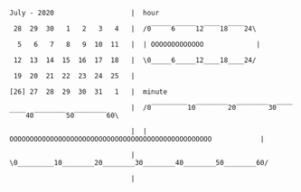 ``July - 2020                   |  hour``

`` 28  29  30   1   2   3   4   |  /0‾‾‾‾‾6‾‾‾‾‾12‾‾‾‾18‾‾‾‾24\ ``

``  5   6   7   8   9  10  11   |  | OOOOOOOOOOOOO             |``

`` 12  13  14  15  16  17  18   |  \0_____6_____12____18____24/``

`` 19  20  21  22  23  24  25   |  ``

``[26] 27  28  29  30  31   1   |  minute``

``                              |  /0‾‾‾‾‾‾‾‾‾10‾‾‾‾‾‾‾‾20‾‾‾‾‾‾‾‾30‾‾‾‾‾‾‾‾40‾‾‾‾‾‾‾‾50‾‾‾‾‾‾‾‾60\ ``

``                              |  | OOOOOOOOOOOOOOOOOOOOOOOOOOOOOOOOOOOOOOOOOOOOOOOOOO            |``

``                              |  \0_________10________20________30________40________50________60/``

``                              |  ``

````

